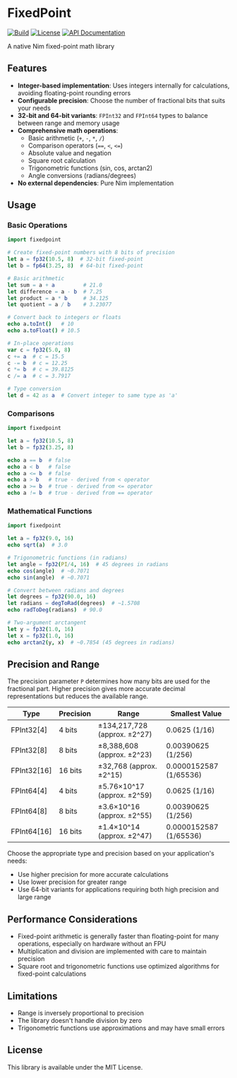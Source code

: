 # FixedPoint

[![Build](https://github.com/Nycto/fixedpoint/actions/workflows/build.yml/badge.svg)](https://github.com/Nycto/fixedpoint/actions/workflows/build.yml)
[![License](https://img.shields.io/badge/License-MIT-purple.svg)](https://github.com/Nycto/fixedpoint/blob/main/LICENSE)
[![API Documentation](https://img.shields.io/badge/nim-documentation-blue)](https://nycto.github.io/fixedpoint/)

A native Nim fixed-point math library

## Features

- **Integer-based implementation**: Uses integers internally for calculations, avoiding floating-point rounding errors
- **Configurable precision**: Choose the number of fractional bits that suits your needs
- **32-bit and 64-bit variants**: `FPInt32` and `FPInt64` types to balance between range and memory usage
- **Comprehensive math operations**:
  - Basic arithmetic (`+`, `-`, `*`, `/`)
  - Comparison operators (`==`, `<`, `<=`)
  - Absolute value and negation
  - Square root calculation
  - Trigonometric functions (sin, cos, arctan2)
  - Angle conversions (radians/degrees)
- **No external dependencies**: Pure Nim implementation

## Usage

### Basic Operations

```nim
import fixedpoint

# Create fixed-point numbers with 8 bits of precision
let a = fp32(10.5, 8)  # 32-bit fixed-point
let b = fp64(3.25, 8)  # 64-bit fixed-point

# Basic arithmetic
let sum = a + a         # 21.0
let difference = a - b  # 7.25
let product = a * b     # 34.125
let quotient = a / b    # 3.23077

# Convert back to integers or floats
echo a.toInt()   # 10
echo a.toFloat() # 10.5

# In-place operations
var c = fp32(5.0, 8)
c += a  # c = 15.5
c -= b  # c = 12.25
c *= b  # c = 39.8125
c /= a  # c = 3.7917

# Type conversion
let d = 42 as a  # Convert integer to same type as 'a'
```

### Comparisons

```nim
import fixedpoint

let a = fp32(10.5, 8)
let b = fp32(3.25, 8)

echo a == b  # false
echo a < b   # false
echo a <= b  # false
echo a > b   # true - derived from < operator
echo a >= b  # true - derived from <= operator
echo a != b  # true - derived from == operator
```

### Mathematical Functions

```nim
import fixedpoint

let a = fp32(9.0, 16)
echo sqrt(a)  # 3.0

# Trigonometric functions (in radians)
let angle = fp32(PI/4, 16)  # 45 degrees in radians
echo cos(angle)  # ~0.7071
echo sin(angle)  # ~0.7071

# Convert between radians and degrees
let degrees = fp32(90.0, 16)
let radians = degToRad(degrees)  # ~1.5708
echo radToDeg(radians)  # 90.0

# Two-argument arctangent
let y = fp32(1.0, 16)
let x = fp32(1.0, 16)
echo arctan2(y, x)  # ~0.7854 (45 degrees in radians)
```

## Precision and Range

The precision parameter `P` determines how many bits are used for the fractional part. Higher precision gives more accurate decimal representations but reduces the available range.

| Type       | Precision | Range                             | Smallest Value         |
|------------|-----------|-----------------------------------|------------------------|
| FPInt32[4] | 4 bits    | ±134,217,728 (approx. ±2^27)      | 0.0625 (1/16)          |
| FPInt32[8] | 8 bits    | ±8,388,608 (approx. ±2^23)        | 0.00390625 (1/256)     |
| FPInt32[16]| 16 bits   | ±32,768 (approx. ±2^15)           | 0.0000152587 (1/65536) |
| FPInt64[4] | 4 bits    | ±5.76×10^17 (approx. ±2^59)       | 0.0625 (1/16)          |
| FPInt64[8] | 8 bits    | ±3.6×10^16 (approx. ±2^55)        | 0.00390625 (1/256)     |
| FPInt64[16]| 16 bits   | ±1.4×10^14 (approx. ±2^47)        | 0.0000152587 (1/65536) |

Choose the appropriate type and precision based on your application's needs:
- Use higher precision for more accurate calculations
- Use lower precision for greater range
- Use 64-bit variants for applications requiring both high precision and large range

## Performance Considerations

- Fixed-point arithmetic is generally faster than floating-point for many operations, especially on hardware without an FPU
- Multiplication and division are implemented with care to maintain precision
- Square root and trigonometric functions use optimized algorithms for fixed-point calculations

## Limitations

- Range is inversely proportional to precision
- The library doesn't handle division by zero
- Trigonometric functions use approximations and may have small errors

## License

This library is available under the MIT License.
